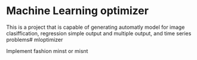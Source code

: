 # Machine Learning optimizer

This is a project that is capable of generating automatly model for image clasiffication, regression simple output and multiple output, and time series problems# mloptimizer

Implement fashion minst or misnt